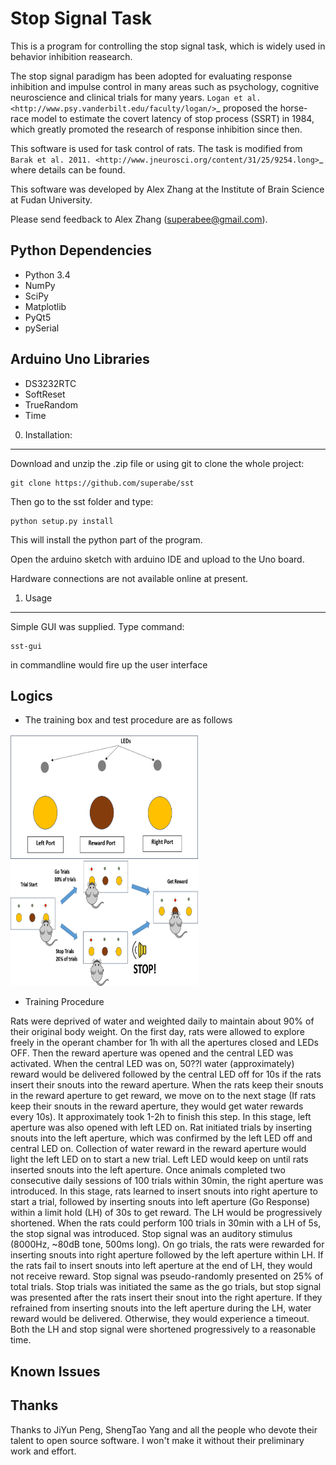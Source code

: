 Stop Signal Task
================

This is a program for controlling the stop signal task, which is widely used in behavior inhibition reasearch.

The stop signal paradigm has been adopted for evaluating response inhibition and impulse control in many areas such as psychology, cognitive neuroscience and clinical trials for many years. `Logan et al. <http://www.psy.vanderbilt.edu/faculty/logan/>`_ proposed the horse-race model to estimate the covert latency of stop process (SSRT) in 1984, which greatly promoted the research of response inhibition since then.

This software is used for task control of rats. The task is modified from `Barak et al. 2011. <http://www.jneurosci.org/content/31/25/9254.long>`_ where details can be found.

This software was developed by Alex Zhang at the Institute of Brain Science at Fudan University.

Please send feedback to Alex Zhang (superabee@gmail.com).

Python Dependencies
---------------------------
* Python 3.4
* NumPy
* SciPy
* Matplotlib
* PyQt5
* pySerial

Arduino Uno Libraries
--------------------
* DS3232RTC
* SoftReset
* TrueRandom
* Time

0) Installation:
----------------

Download and unzip the .zip file or using git to clone the whole project:

    git clone https://github.com/superabe/sst

Then go to the sst folder and type:

    python setup.py install

This will install the python part of the program.

Open the arduino sketch with arduino IDE and upload to the Uno board.

Hardware connections are not available online at present.

1) Usage
--------
Simple GUI was supplied.
Type command:
 
    sst-gui

in commandline would fire up the user interface

Logics
------
* The training box and test procedure are as follows

<img src="docs/img/ssttrainbox.png" height="200px" width="300px" />

<img src="docs/img/sstprocedure.png" height="200px" width="300px" />

* Training Procedure

Rats were deprived of water and weighted daily to maintain about 90% of their original body weight. 
On the first day, rats were allowed to explore freely in the operant chamber for 1h with all the apertures closed and LEDs OFF. Then the reward aperture was opened and the central LED was activated. When the central LED was on, 50??l water (approximately) reward would be delivered followed by the central LED off for 10s if the rats insert their snouts into the reward aperture. When the rats keep their snouts in the reward aperture to get reward, we move on to the next stage (If rats keep their snouts in the reward aperture, they would get water rewards every 10s). It approximately took 1-2h to finish this step. In this stage, left aperture was also opened with left LED on. Rat initiated trials by inserting snouts into the left aperture, which was confirmed by the left LED off and central LED on. Collection of water reward in the reward aperture would 
light the left LED on to start a new trial. Left LED would keep on until rats inserted snouts into the left aperture. Once animals completed two consecutive daily sessions of 100 trials within 30min, the right aperture was introduced. In this stage, rats learned to insert snouts into right aperture to start a trial, followed by inserting snouts into left aperture (Go Response) within a limit hold (LH) of 30s to get reward. The LH would be progressively shortened. When the rats could perform 100 trials in 30min with a LH of 5s, the stop signal was introduced. 
Stop signal was an auditory stimulus (8000Hz, ~80dB tone, 500ms long). On go trials, the rats were rewarded for inserting snouts into right aperture followed by the left aperture within LH. If the rats fail to insert snouts into left aperture at the end of LH, they would not receive reward. Stop signal was pseudo-randomly presented on 25% of total trials. Stop trials was initiated the same as the go trials, but stop signal was presented after the rats insert their snout into the right aperture. If they refrained from inserting snouts into the left aperture during the LH, water reward would be delivered. Otherwise, they would experience a timeout. Both the LH and stop signal were shortened progressively to a reasonable time.

Known Issues
------------

Thanks
------
Thanks to JiYun Peng, ShengTao Yang and all the people who devote their talent to open source software. I won't make it without their preliminary work and effort.
